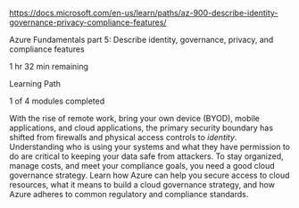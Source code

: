 https://docs.microsoft.com/en-us/learn/paths/az-900-describe-identity-governance-privacy-compliance-features/

Azure Fundamentals part 5: Describe identity, governance, privacy, and compliance features

1 hr 32 min remaining

Learning Path

1 of 4 modules completed

With the rise of remote work, bring your own device (BYOD), mobile applications, and cloud applications, the primary security boundary has shifted from firewalls and physical access controls to <em>identity</em>.
Understanding who is using your systems and what they have permission to do are critical to keeping your data safe from attackers. To stay organized, manage costs, and meet your compliance goals, you need a good cloud governance strategy.
Learn how Azure can help you secure access to cloud resources, what it means to build a cloud governance strategy, and how Azure adheres to common regulatory and compliance standards.
